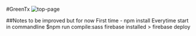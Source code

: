 #GreenTx
![top-page](/Users/hilarywatson/lighthouse/greentx/public/images/GreenTx-Top.gif)

##Notes to be improved but for now
First time - npm install 
Everytime start in commandline
$npm run compile:sass
firebase installed > firebase deploy  



